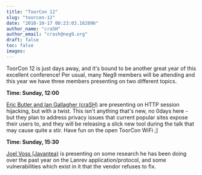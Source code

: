 ```yaml
---
title: "ToorCon 12"
slug: "toorcon-12"
date: "2010-10-17 00:23:03.162896"
author_name: "craSH"
author_email: "crash@neg9.org"
draft: false
toc: false
images:
---
```


ToorCon 12 is just days away, and it's bound to be another great year of this excellent conference! Per usual, many Neg9 members will be attending and this year we have three members presenting on two different topics.

**Time: Sunday, 12:00**

[Eric Butler and Ian Gallagher (craSH)](http://sandiego.toorcon.org/index.php?option=com_content&task=view&id=74&Itemid=9") are presenting on HTTP session hijacking, but with a twist. This isn't anything that's new, no 0days here - but they plan to address privacy issues that current popular sites expose their users to, and they will be releasing a slick new tool during the talk that may cause quite a stir. Have fun on the open ToorCon WiFi ;]

**Time: Sunday, 15:30**

[Joel Voss (Javantea)](http://sandiego.toorcon.org/index.php?option=com_content&task=view&id=64&Itemid=9) is presenting on some research he has been doing over the past year on the Lanrev application/protocol, and some vulnerabilities which exist in it that the vendor refuses to fix.
